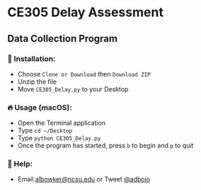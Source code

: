 # CE305 Delay Assessment
## Data Collection Program

### 🚀 Installation:
- Choose `Clone or Download` then `Download ZIP`
- Unzip the file
- Move `CE305_Delay.py` to your Desktop

### 🔥 Usage (macOS):
- Open the Terminal application
- Type `cd ~/Desktop`
- Type `python CE305_Delay.py`
- Once the program has started, press `b` to begin and `p` to quit

### 🥺 Help:
- Email [albowker@ncsu.edu](mailto:albowker@ncsu.edu) or Tweet [@adboio](https://www.twitter.com/adboio)
